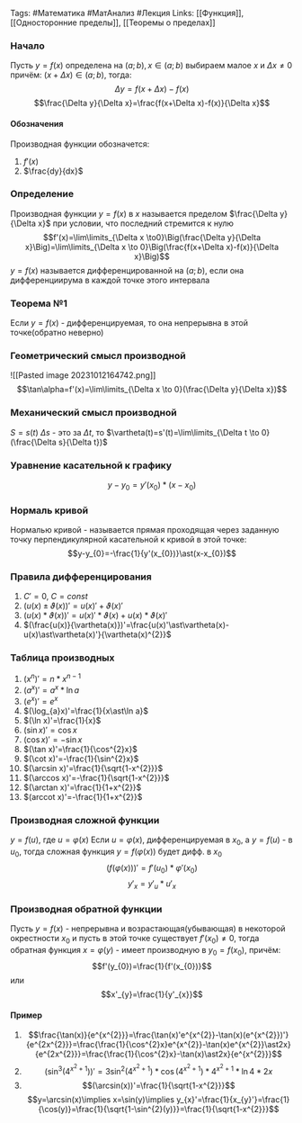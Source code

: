 Tags: #Математика #МатАнализ #Лекция 
Links: [[Функция]], [[Односторонние пределы]], [[Теоремы о пределах]]
### Начало
Пусть $y=f(x)$ определена на $(a;b), x\in(a;b)$ выбираем малое $x$ и $\Delta x\neq0$ причём: $(x+\Delta x)\in(a;b)$, тогда: $$\Delta y=f(x+\Delta x)-f(x)$$ $$\frac{\Delta y}{\Delta x}=\frac{f(x+\Delta x)-f(x)}{\Delta x}$$
#### Обозначения
Производная функции обозначется:
1) $f'(x)$
2) $\frac{dy}{dx}$
### Определение
Производная функции $y=f(x)$ в $x$ называется пределом $\frac{\Delta y}{\Delta x}$ при условии, что последний стремится к нулю $$f'(x)=\lim\limits_{\Delta x \to0}\Big(\frac{\Delta y}{\Delta x}\Big)=\lim\limits_{\Delta x \to 0}\Big(\frac{f(x+\Delta x)-f(x)}{\Delta x}\Big)$$
$y=f(x)$ называется дифференцированной на $(a;b)$, если она дифференциирума в каждой точке этого интервала
### Теорема №1
Если $y=f(x)$ - дифференцируемая, то она непрерывна в этой точке(обратно неверно)
### Геометрический смысл производной
![[Pasted image 20231012164742.png]]
$$\tan\alpha=f'(x)=\lim\limits_{\Delta x \to 0}(\frac{\Delta y}{\Delta x})$$
### Механический смысл производной
$S=s(t)$ 
$\Delta s$ - это за $\Delta t$, то $\vartheta(t)=s'(t)=\lim\limits_{\Delta t \to 0}(\frac{\Delta s}{\Delta t})$ 
### Уравнение касательной к графику
$$y-y_{0}=y'(x_{0})\ast(x-x_{0})$$
### Нормаль кривой
Нормалью кривой - называется прямая проходящая через заданную точку перпендикулярной касательной к кривой в этой точке: $$y-y_{0}=-\frac{1}{y'(x_{0})}\ast(x-x_{0})$$
### Правила дифференцирования
1) $C'=0$, $C=const$
2) $(u(x)\pm\vartheta(x))'=u(x)'+\vartheta(x)'$
3) $(u(x)\ast\vartheta(x))'=u(x)'\ast\vartheta(x)+u(x)\ast\vartheta(x)'$
4) $(\frac{u(x)}{\vartheta(x)})'=\frac{u(x)'\ast\vartheta(x)-u(x)\ast\vartheta(x)'}{\vartheta(x)^{2}}$
### Таблица производных
1) $(x^{n})'=n\ast x^{n-1}$
2) $(a^{x})'=a^{x}\ast\ln a$
3) $(e^{x})'=e^{x}$
4) $(\log_{a}x)'=\frac{1}{x\ast\ln a}$
5) $(\ln x)'=\frac{1}{x}$
6) $(\sin x)'=\cos x$
7) $(\cos x)'=-\sin x$
8) $(\tan x)'=\frac{1}{\cos^{2}x}$
9) $(\cot x)'=-\frac{1}{\sin^{2}x}$ 
10) $(\arcsin x)'=\frac{1}{\sqrt{1-x^{2}}}$
11) $(\arccos x)'=-\frac{1}{\sqrt{1-x^{2}}}$
12) $(\arctan x)'=\frac{1}{1+x^{2}}$
13) $(arccot x)'=-\frac{1}{1+x^{2}}$
### Производная сложной функции
$y=f(u)$, где $u=\varphi(x)$
Если $u=\varphi(x)$, дифференцируемая в $x_{0}$, а $y=f(u)$ - в $u_{0}$, тогда сложная функция $y=f(\varphi(x))$ будет дифф. в $x_{0}$ $$\Big(f\big(\varphi(x)\big)\Big)'=f'(u_{0})\ast\varphi'(x_{0})$$
$$y'_{x}=y'_{u}\ast u'_{x}$$
### Производная обратной функции
Пусть $y=f(x)$ - непрерывна и возрастающая(убывающая) в некоторой окрестности $x_{0}$ и пусть в этой точке существует $f'(x_{0})\neq0$, тогда обратная функция $x=\varphi(y)$ - имеет производную в $y_{0}=f(x_{0})$, причём: $$f'(y_{0})=\frac{1}{f'(x_{0})}$$
или $$x'_{y}=\frac{1}{y'_{x}}$$
#### Пример
1) $$\frac{\tan(x)}{e^{x^{2}}}=\frac{\tan(x)'e^{x^{2}}-\tan(x)(e^{x^{2}})'}{e^{2x^{2}}}=\frac{\frac{1}{\cos^{2}x}e^{x^{2}}-\tan(x)e^{x^{2}}\ast2x}{e^{2x^{2}}}=\frac{\frac{1}{\cos^{2}x}-\tan(x)\ast2x}{e^{x^{2}}}$$
2) $$(\sin^{3}(4^{x^{2}+1}))'=3\sin^{2}(4^{x^{2}+1})\ast\cos(4^{x^{2}+1})\ast4^{x^{2}+1}\ast\ln4\ast2x$$
3) $$(\arcsin(x))'=\frac{1}{\sqrt{1-x^{2}}}$$
$$y=\arcsin(x)\implies x=\sin(y)\implies y_{x}'=\frac{1}{x_{y}'}=\frac{1}{\cos(y)}=\frac{1}{\sqrt{1-\sin^{2}(y)}}=\frac{1}{\sqrt{1-x^{2}}}$$
